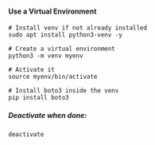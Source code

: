 #### Use a Virtual Environment

```
# Install venv if not already installed
sudo apt install python3-venv -y

# Create a virtual environment
python3 -m venv myenv

# Activate it
source myenv/bin/activate

# Install boto3 inside the venv
pip install boto3

```
##### Deactivate when done:
```
deactivate
```
